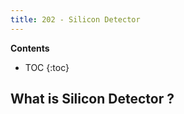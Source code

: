 ```yaml
---
title: 202 - Silicon Detector  
---
```


**Contents**
* TOC
{:toc}

## What is Silicon Detector ?



